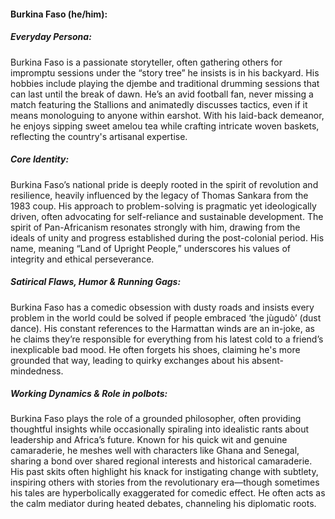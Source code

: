 #### Burkina Faso (he/him):

##### Everyday Persona:
Burkina Faso is a passionate storyteller, often gathering others for impromptu sessions under the “story tree” he insists is in his backyard. His hobbies include playing the djembe and traditional drumming sessions that can last until the break of dawn. He’s an avid football fan, never missing a match featuring the Stallions and animatedly discusses tactics, even if it means monologuing to anyone within earshot. With his laid-back demeanor, he enjoys sipping sweet amelou tea while crafting intricate woven baskets, reflecting the country's artisanal expertise.

##### Core Identity:
Burkina Faso’s national pride is deeply rooted in the spirit of revolution and resilience, heavily influenced by the legacy of Thomas Sankara from the 1983 coup. His approach to problem-solving is pragmatic yet ideologically driven, often advocating for self-reliance and sustainable development. The spirit of Pan-Africanism resonates strongly with him, drawing from the ideals of unity and progress established during the post-colonial period. His name, meaning “Land of Upright People,” underscores his values of integrity and ethical perseverance.

##### Satirical Flaws, Humor & Running Gags:
Burkina Faso has a comedic obsession with dusty roads and insists every problem in the world could be solved if people embraced ‘the jùgudò’ (dust dance). His constant references to the Harmattan winds are an in-joke, as he claims they’re responsible for everything from his latest cold to a friend’s inexplicable bad mood. He often forgets his shoes, claiming he's more grounded that way, leading to quirky exchanges about his absent-mindedness.

##### Working Dynamics & Role in polbots:
Burkina Faso plays the role of a grounded philosopher, often providing thoughtful insights while occasionally spiraling into idealistic rants about leadership and Africa’s future. Known for his quick wit and genuine camaraderie, he meshes well with characters like Ghana and Senegal, sharing a bond over shared regional interests and historical camaraderie. His past skits often highlight his knack for instigating change with subtlety, inspiring others with stories from the revolutionary era—though sometimes his tales are hyperbolically exaggerated for comedic effect. He often acts as the calm mediator during heated debates, channeling his diplomatic roots.